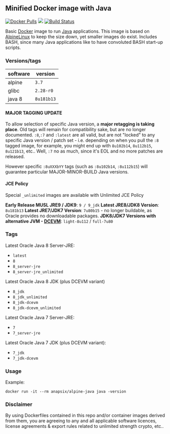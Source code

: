 ## Minified Docker image with Java

[![Docker Pulls](https://img.shields.io/docker/pulls/anapsix/alpine-java.svg?style=round-square)](https://hub.docker.com/r/anapsix/alpine-java/)
[![](https://images.microbadger.com/badges/image/anapsix/alpine-java:latest.svg)](https://microbadger.com/images/anapsix/alpine-java:latest)
[![Build Status](https://travis-ci.org/anapsix/docker-alpine-java.svg?branch=master)](https://travis-ci.org/anapsix/docker-alpine-java)

Basic [Docker](https://www.docker.com/) image to run [Java](https://www.java.com/) applications.
This image is based on [AlpineLinux](http://alpinelinux.org/) to keep the size down, yet smaller images do exist.
Includes BASH, since many Java applications like to have convoluted BASH start-up scripts.

### Versions/tags

| software     | version      |
|--------------|--------------|
| alpine       | `3.7`        |
| glibc        | `2.28-r0`    |
| java 8       | `8u181b13`   |

#### MAJOR TAGGING UPDATE
To allow selection of specific Java version, a **major retagging is taking place**.
Old tags will remain for compatibility sake, but are no longer documented.
`:8`,`:7` and `:latest` are all valid, but are not "locked" to any specific Java version / patch set - i.e. depending on when you pull the `:8` tagged image, for example, you might end up with `8u102b14`, `8u112b15`, `8u121b13`, etc..
Well, `:7` no as much, since it's EOL and no more patches are released.

However specific `:8uXXXbYY` tags (such as `:8u102b14`, `:8u112b15`) will guarantee particular MAJOR-MINOR-BUILD Java versions.

#### JCE Policy
Special `_unlimited` images are available with Unlimited JCE Policy

**Early Release MUSL JRE9 / JDK9**: `9 / 9_jdk`
**Latest JRE8/JDK8 Version**: `8u181b13`
**Latest JRE7/JDK7 Version**: `7u80b15` - no longer buildable, as Oracle provides no downloadable packages.
**JDK8/JDK7 Versions with alternative JVM - [DCEVM](https://dcevm.github.io/)**: `light-8u112` / `full-7u80`

### Tags

Latest Oracle Java 8 Server-JRE:
* `latest`
* `8`
* `8_server-jre`
* `8_server-jre_unlimited`

Latest Oracle Java 8 JDK (plus DCEVM variant)
* `8_jdk`
* `8_jdk_unlimited`
* `8_jdk-dcevm`
* `8_jdk-dcevm_unlimited`

Latest Oracle Java 7 Server-JRE:
* `7`
* `7_server-jre`

Latest Oracle Java 7 JDK (plus DCEVM variant):
* `7_jdk`
* `7_jdk-dcevm`


### Usage

Example:

    docker run -it --rm anapsix/alpine-java java -version


### Disclaimer

By using Dockerfiles contained in this repo and/or container images derived from them, you are agreeing to any and all applicable software licences, license agreements & export rules related to unlimited strength crypto, etc..
